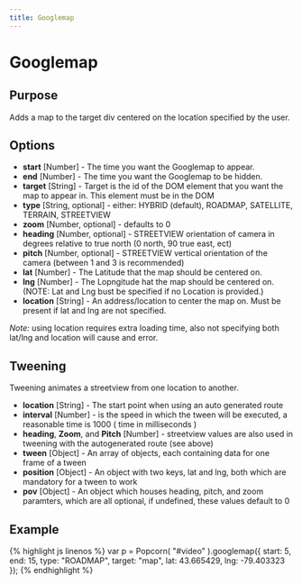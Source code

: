 ```yaml
---
title: Googlemap
---
```

# Googlemap #

## Purpose ##

Adds a map to the target div centered on the location specified by the user.

## Options ##

* **start** \[Number\] - The time you want the Googlemap to appear.
* **end** \[Number\] - The time you want the Googlemap to be hidden.
* **target** \[String\] - Target is the id of the DOM element that you want the map to appear in. This element must be in the DOM
* **type** \[String, optional\] - either: HYBRID (default), ROADMAP, SATELLITE, TERRAIN, STREETVIEW
* **zoom** \[Number, optional\] - defaults to 0
* **heading** \[Number, optional\] - STREETVIEW orientation of camera in degrees relative to true north (0 north, 90 true east, ect)
* **pitch** \[Number, optional\] - STREETVIEW vertical orientation of the camera (between 1 and 3 is recommended)
* **lat** \[Number\] - The Latitude that the map should be centered on.
* **lng** \[Number\] - The Lopngitude hat the map should be centered on. (NOTE: Lat and Lng bust be specified if no Location is provided.)
* **location** \[String\] - An address/location to center the map on. Must be present if lat and lng are not specified.

*Note:* using location requires extra loading time, also not specifying both lat/lng and location will
cause and error.

## Tweening ##

Tweening animates a streetview from one location to another.

* **location** \[String\] - The start point when using an auto generated route
* **interval** \[Number\] - is the speed in which the tween will be executed, a reasonable time is 1000 ( time in milliseconds )
* **heading**, **Zoom**, and **Pitch** \[Number\] -  streetview values are also used in tweening with the autogenerated route (see above)
* **tween** \[Object\] - An array of objects, each containing data for one frame of a tween
* **position** \[Object\] - An object with two keys, lat and lng, both which are mandatory for a tween to work
* **pov** \[Object\] - An object which houses heading, pitch, and zoom paramters, which are all optional, if undefined, these values default to 0

## Example ##

{% highlight js linenos %}
    var p = Popcorn( "#video" ).googlemap({
      start: 5,
      end: 15,
      type: "ROADMAP",
      target: "map",
      lat: 43.665429,
      lng: -79.403323
    });
{% endhighlight %}
